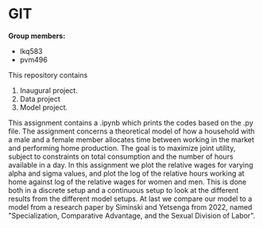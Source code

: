 # GIT

**Group members:**
- lkq583
- pvm496

This repository contains  
1. Inaugural project. 
2. Data project
3. Model project. 

This assignment contains a .ipynb which prints the codes based on the .py file.
The assignment concerns a theoretical model of how a household with a male and a female member allocates time between working in the market and performing home production. The goal is to maximize joint utility, subject to constraints on total consumption and the number of hours available in a day. In this assignment we plot the relative wages for varying alpha and sigma values, and plot the log of the relative hours working at home against log of the relative wages for women and men. This is done both in a discrete setup and a continuous setup to look at the different results from the different model setups. At last we compare our model to a model from a research paper by Siminski and Yetsenga from 2022, named "Specialization, Comparative Advantage, and the Sexual Division of Labor". 
